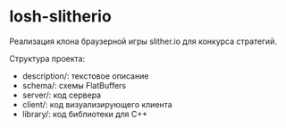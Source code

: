 # losh-slitherio
Реализация клона браузерной игры slither.io для конкурса стратегий.

Структура проекта:
* description/: текстовое описание
* schema/: схемы FlatBuffers
* server/: код сервера
* client/: код визуализирующего клиента
* library/: код библиотеки для C++
